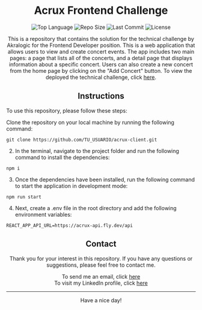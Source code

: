 <!--- Header --->
<h1 align="center">Acrux Frontend Challenge</h1>
<p align="center">
  <img src="https://img.shields.io/github/languages/top/juangro27/acrux-client?color=%2361DAFB" alt="Top Language">
  <img src="https://img.shields.io/github/repo-size/juangro27/acrux-client?color=%2361DAFB" alt="Repo Size">
  <img src="https://img.shields.io/github/last-commit/juangro27/acrux-client?color=%2361DAFB" alt="Last Commit">
  <img src="https://img.shields.io/github/license/juangro27/acrux-client?color=%2361DAFB" alt="License">
</p>
<!--- Description --->
<p align="center">
  This is a repository that contains the solution for the technical challenge by Akralogic for the Frontend Developer position.  
  This is a web application that allows users to view and create concert events. The app includes two main pages: a page that lists all of the concerts, and a detail page that displays information about a specific concert. Users can also create a new concert from the home page by clicking on the "Add Concert" button.
  To view the deployed the technical challenge, click <a href="https://acrux.vercel.app/">here</a>.
  
  
</div>
</p>
<!--- Instructions --->
<h2 align="center">Instructions</h2>
<p>To use this repository, please follow these steps:</p>
Clone the repository on your local machine by running the following command:

```
git clone https://github.com/TU_USUARIO/acrux-client.git
```

2. In the terminal, navigate to the project folder and run the following command to install the dependencies:

```
npm i
```

3. Once the dependencies have been installed, run the following command to start the application in development mode:

```
npm run start
```
4. Next, create a .env file in the root directory and add the following environment variables:

```
REACT_APP_API_URL=https://acrux-api.fly.dev/api
```


<!--- Contact --->
<h2 align="center">Contact</h2>
<p align="center">Thank you for your interest in this repository. If you have any questions or suggestions, please feel free to contact me.</p>
<!--- Links --->
<div align="center">
  To send me an email, click <a href='mailto:juangro2711@gmail.com'>here</a>
  <br>
  To visit my LinkedIn profile, click <a href='https://www.linkedin.com/in/juangro27/'>here</a>
  <hr>
  
</div>
<!--- Footer --->
<p align="center">Have a nice day!</p>
